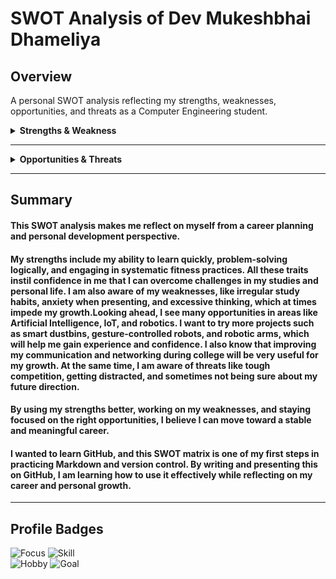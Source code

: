 # SWOT Analysis of Dev Mukeshbhai Dhameliya

## Overview
A personal SWOT analysis reflecting my strengths, weaknesses, opportunities, and threats as a Computer Engineering student.

<details>
<summary> <b>Strengths & Weakness</b> </summary>

|  **Strengths** |  **Weaknesses** |
|------------------|-------------------|
|  -Quick learner of concepts (C, Java, C++). |  -Inconsistent study habits. |
|  -Strong problem-solving mindset (puzzles, logic). |  -Nervousness & low confidence in presentations. |
|  -Consistent in fitness (pull-ups, push-ups, squats). |  -Overthinks when bored -> distractions. |
|   -Calm but determined personality. |  -Unclear career dream/direction. |


</details>

---
<details>
<summary> <b>Opportunities & Threats</b></summary>

|  **Opportunities** |  **Threats** |
|-----------------------|---------------|
|  -Growing tech demand (AI, Data Science, IoT). |  -High competition in computer engineering. |
|  -College projects (line-following car, smart dustbin, gesture robots). |  -Distractions (social media, overthinking). |
|  -Improve presentation skills -> career advantage. |  -Health risks from stress & lack of rest. |
|  -Networking in college & events. |  -Unclear career direction -> going with the flow. |
|  -Fitness & sports -> teamwork & leadership. |  -Negative feedback cycle -> low confidence. |

</details>

---

##  Summary 

#### This SWOT analysis makes me reflect on myself from a career planning and personal development perspective.
#### My strengths include my ability to learn quickly, problem-solving logically, and engaging in systematic fitness practices. All these traits instil confidence in me that I can overcome challenges in my studies and personal life. I am also aware of my weaknesses, like irregular study habits, anxiety when presenting, and excessive thinking, which at times impede my growth.Looking ahead, I see many opportunities in areas like Artificial Intelligence, IoT, and robotics. I want to try more projects such as smart dustbins, gesture-controlled robots, and robotic arms, which will help me gain experience and confidence. I also know that improving my communication and networking during college will be very useful for my growth. At the same time, I am aware of threats like tough competition, getting distracted, and sometimes not being sure about my future direction.
#### By using my strengths better, working on my weaknesses, and staying focused on the right opportunities, I believe I can move toward a stable and meaningful career.
#### I wanted to learn GitHub, and this SWOT matrix is one of my first steps in practicing Markdown and version control. By writing and presenting this on GitHub, I am learning how to use it effectively while reflecting on my career and personal growth.

---

##  Profile Badges
![Focus](https://img.shields.io/badge/Focus-ProblemSolving-blue?style=for-the-badge) 
![Skill](https://img.shields.io/badge/Skill-C%20Language-green?style=for-the-badge)  
![Hobby](http://img.shields.io/badge/Hobby-Volleyball-yellow?style=for-the-badge) 
![Goal](https://img.shields.io/badge/Goal-Stable%20Career%20%26%20Cafe%20Dream-orange?style=for-the-badge)  
